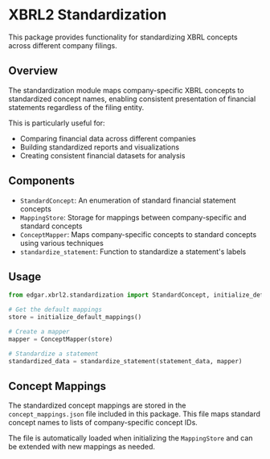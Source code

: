 # XBRL2 Standardization

This package provides functionality for standardizing XBRL concepts across different company filings.

## Overview

The standardization module maps company-specific XBRL concepts to standardized concept names, 
enabling consistent presentation of financial statements regardless of the filing entity.

This is particularly useful for:
- Comparing financial data across different companies
- Building standardized reports and visualizations
- Creating consistent financial datasets for analysis

## Components

- `StandardConcept`: An enumeration of standard financial statement concepts
- `MappingStore`: Storage for mappings between company-specific and standard concepts
- `ConceptMapper`: Maps company-specific concepts to standard concepts using various techniques
- `standardize_statement`: Function to standardize a statement's labels

## Usage

```python
from edgar.xbrl2.standardization import StandardConcept, initialize_default_mappings, ConceptMapper, standardize_statement

# Get the default mappings
store = initialize_default_mappings()

# Create a mapper
mapper = ConceptMapper(store)

# Standardize a statement
standardized_data = standardize_statement(statement_data, mapper)
```

## Concept Mappings

The standardized concept mappings are stored in the `concept_mappings.json` file included 
in this package. This file maps standard concept names to lists of company-specific concept IDs.

The file is automatically loaded when initializing the `MappingStore` and can be extended 
with new mappings as needed.